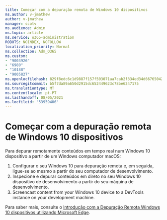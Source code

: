 ```yaml
---
title: Começar com a depuração remota de Windows 10 dispositivos
ms.author: v-jmathew
author: v-jmathew
manager: scotv
ms.audience: Admin
ms.topic: article
ms.service: o365-administration
ROBOTS: NOINDEX, NOFOLLOW
localization_priority: Normal
ms.collection: Adm_O365
ms.custom:
- "9003926"
- "6980"
- "10188"
- "9005827"
ms.openlocfilehash: 829f8edc6c1d9887f157f503071aa7cab2f334ed34d66765042a42a4d7d97113
ms.sourcegitcommit: b5f7da89a650d2915dc652449623c78be6247175
ms.translationtype: MT
ms.contentlocale: pt-PT
ms.lasthandoff: 08/05/2021
ms.locfileid: "53959406"
---
```

# <a name="get-started-with-remotely-debugging-windows-10-devices"></a>Começar com a depuração remota de Windows 10 dispositivos

Para depurar remotamente conteúdos em tempo real num Windows 10 dispositivo a partir de um Windows computador macOS:

1. Configurar o seu Windows 10 para depuração remota e, em seguida, ligue-se ao mesmo a partir do seu computador de desenvolvimento.
2. Inspecione e depurar conteúdos em direto no seu Windows 10 dispositivo de desenvolvimento a partir do seu máquina de desenvolvimento.
3. Screencast content from your Windows 10 device to a DevTools instance on your development machine.

Para saber mais, consulte o [Introdução com a Depuração Remota Windows 10 dispositivos utilizando Microsoft Edge](https://go.microsoft.com/fwlink/?linkid=2142172).
